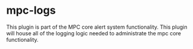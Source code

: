# mpc-logs
This plugin is part of the MPC core alert system functionality. This plugin will house all of the logging logic needed to administrate the mpc core functionality.
